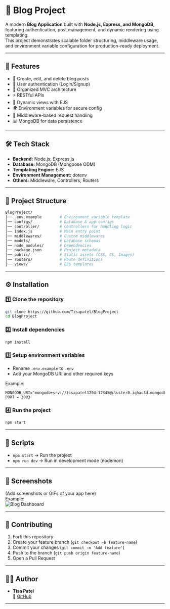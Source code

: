 # 📖 Blog Project

A modern **Blog Application** built with **Node.js, Express, and MongoDB**, featuring authentication, post management, and dynamic rendering using templating.  
This project demonstrates scalable folder structuring, middleware usage, and environment variable configuration for production-ready deployment.

---

## 🚀 Features

- 📝 Create, edit, and delete blog posts  
- 🔐 User authentication (Login/Signup)  
- 📂 Organized MVC architecture  
- ⚡ RESTful APIs  
- 🎨 Dynamic views with EJS  
- 🌍 Environment variables for secure config  
- 📑 Middleware-based request handling  
- 📊 MongoDB for data persistence  

---

## 🛠️ Tech Stack

- **Backend:** Node.js, Express.js  
- **Database:** MongoDB (Mongoose ODM)  
- **Templating Engine:** EJS  
- **Environment Management:** dotenv  
- **Others:** Middleware, Controllers, Routers  

---

## 📂 Project Structure

```bash
BlogProject/
│── .env.example        # Environment variable template
│── configs/            # Database & app configs
│── controller/         # Controllers for handling logic
│── index.js            # Main entry point
│── middlewares/        # Custom middlewares
│── models/             # Database schemas
│── node_modules/       # Dependencies
│── package.json        # Project metadata
│── public/             # Static assets (CSS, JS, Images)
│── routers/            # Route definitions
│── views/              # EJS templates
```

---

## ⚙️ Installation

### 1️⃣ Clone the repository
```bash
git clone https://github.com/Tisapatel/BlogProject
cd BlogProject
```

### 2️⃣ Install dependencies
```bash
npm install
```

### 3️⃣ Setup environment variables
- Rename `.env.example` to `.env`
- Add your MongoDB URI and other required keys

Example:
```env
MONGODB_URI="mongodb+srv://tisapatel1204:12345@cluster0.iqhac3d.mongodb.net/BlogProject"
PORT = 3003
```

### 4️⃣ Run the project
```bash
npm start
```

---

## 🧪 Scripts

- `npm start` → Run the project  
- `npm run dev` → Run in development mode (nodemon)  

---

## 📸 Screenshots

(Add screenshots or GIFs of your app here)  
Example:  
![Blog Dashboard](https://via.placeholder.com/800x400.png?text=Blog+Dashboard)

---

## 🤝 Contributing

1. Fork this repository  
2. Create your feature branch (`git checkout -b feature-name`)  
3. Commit your changes (`git commit -m 'Add feature'`)  
4. Push to the branch (`git push origin feature-name`)  
5. Open a Pull Request  

---


## 👨‍💻 Author

- **Tisa Patel**  
  🔗 [GitHub](https://github.com/Tisapatel.com)  
---
